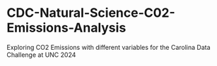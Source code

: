 # CDC-Natural-Science-C02-Emissions-Analysis
Exploring CO2 Emissions with different variables for the Carolina Data Challenge at UNC 2024
